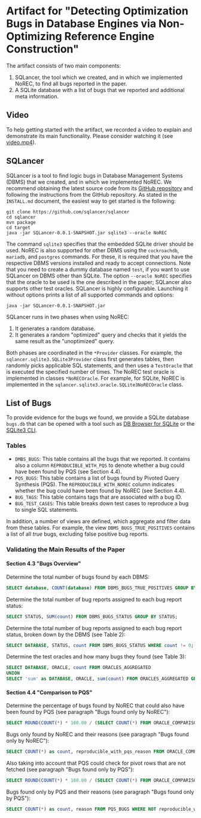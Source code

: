 # Artifact for "Detecting Optimization Bugs in Database Engines via Non-Optimizing Reference Engine Construction"

The artifact consists of two main components:

1. SQLancer, the tool which we created, and in which we implemented NoREC, to find all bugs reported in the paper.
2. A SQLite database with a list of bugs that we reported and additional meta information.

## Video

To help getting started with the artifact, we recorded a video to explain and demonstrate its main functionality. Please consider watching it (see [video.mp4](video.mp4)).

## SQLancer

SQLancer is a tool to find logic bugs in Database Management Systems (DBMS) that we created, and in which we implemented NoREC. We recommend obtaining the latest source code from its [GitHub repository](https://github.com/sqlancer/sqlancer/) and following the instructions from the GitHub repository. As stated in the `INSTALL.md` document, the easiest way to get started is the following:

```
git clone https://github.com/sqlancer/sqlancer
cd sqlancer
mvn package
cd target
java -jar SQLancer-0.0.1-SNAPSHOT.jar sqlite3 --oracle NoREC
```
The command `sqlite3` specifies that the embedded SQLite driver should be used. NoREC is also supported for other DBMS using the `cockroachdb`, `mariadb`, and `postgres` commands. For these, it is required that you have the respective DBMS versions installed and ready to accept connections. Note that you need to create a dummy database named `test`, if you want to use SQLancer on DBMS other than SQLite. The option `--oracle NoREC` specifies that the oracle to be used is the one described in the paper; SQLancer also supports other test oracles. SQLancer is highly configurable. Launching it without options prints a list of all supported commands and options:

```
java -jar SQLancer-0.0.1-SNAPSHOT.jar
```

SQLancer runs in two phases when using NoREC:
1. It generates a random database.
2. It generates a random "optimized" query and checks that it yields the same result as the "unoptimized" query.

Both phases are coordinated in the `*Provider` classes. For example, the `sqlancer.sqlite3.SQLite3Provider` class first generates tables, then randomly picks applicable SQL statements, and then uses a `TestOracle` that is executed the specified number of times. The NoREC test oracle is implemented in classes `*NoRECOracle`. For example, for SQLite, NoREC is implemented in the `sqlancer.sqlite3.oracle.SQLite3NoRECOracle` class.

## List of Bugs

To provide evidence for the bugs we found, we provide a SQLite database `bugs.db` that can be opened with a tool such as [DB Browser for SQLite](https://sqlitebrowser.org/) or the [SQLite3 CLI](https://www.sqlite.org/index.html).

### Tables

* `DMBS_BUGS`: This table contains all the bugs that we reported. It contains also a column `REPRODUCIBLE_WITH_PQS` to denote whether a bug could have been found by PQS (see Section 4.4).
* `PQS_BUGS`: This table contains a list of bugs found by Pivoted Query Synthesis (PQS). The `REPRODUCIBLE_WITH_NOREC` column indicates whether the bug could have been found by NoREC (see Section 4.4).
* `BUG_TAGS`: This table contains tags that are associated with a bug ID.
* `BUG_TEST_CASES`: This table breaks down test cases to reproduce a bug to single SQL statements.

In addition, a number of views are defined, which aggregate and filter data from these tables. For example, the view `DBMS_BUGS_TRUE_POSITIVES` contains a list of all *true* bugs, excluding false positive bug reports.

### Validating the Main Results of the Paper

#### Section 4.3 "Bugs Overview"


Determine the total number of bugs found by each DBMS:

```sql
SELECT database, COUNT(database) FROM DBMS_BUGS_TRUE_POSITIVES GROUP BY database;
```

Determine the total number of bug reports assigned to each bug report status:

```sql
SELECT STATUS, SUM(count) FROM DBMS_BUGS_STATUS GROUP BY STATUS;
```

Determine the total number of bug reports assigned to each bug report status, broken down by the DBMS (see Table 2): 

```sql
SELECT DATABASE, STATUS, count FROM DBMS_BUGS_STATUS WHERE count != 0;
```

Determine the test oracles and how many bugs they found (see Table 3):

```sql
SELECT DATABASE, ORACLE, count FROM ORACLES_AGGREGATED
UNION 
SELECT 'sum' as DATABASE, ORACLE, sum(count) FROM ORACLES_AGGREGATED GROUP BY ORACLE;
```

#### Section 4.4 "Comparison to PQS"

Determine the percentage of bugs found by NoREC that could also have been found by PQS (see paragraph "Bugs found only by NoREC"):

```sql
SELECT ROUND(COUNT(*) * 100.00 / (SELECT COUNT(*) FROM ORACLE_COMPARISONS), 1) FROM ORACLE_COMPARISONS WHERE REPRODUCIBLE_WITH_PQS; -- 56.9
```

Bugs only found by NoREC and their reasons (see paragraph "Bugs found only by NoREC"):
```sql
SELECT COUNT(*) as count, reproducible_with_pqs_reason FROM ORACLE_COMPARISONS WHERE REPRODUCIBLE_WITH_PQS_REASON NOT NULL GROUP BY REPRODUCIBLE_WITH_PQS_REASON
```

Also taking into account that PQS could check for pivot rows that are not fetched (see paragraph "Bugs found only by PQS"):

```sql
SELECT ROUND(COUNT(*) * 100.00 / (SELECT COUNT(*) FROM ORACLE_COMPARISONS), 1) FROM ORACLE_COMPARISONS WHERE REPRODUCIBLE_WITH_PQS OR REPRODUCIBLE_WITH_PQS_REASON="incorrectly fetched"; -- 82.4
```

Bugs found only by PQS and their reasons (see paragraph "Bugs found only by PQS"):

```sql
SELECT COUNT(*) as count, reason FROM PQS_BUGS WHERE NOT reproducible_with_norec GROUP BY reason
```

